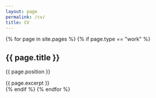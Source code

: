 ```yaml
---
layout: page
permalink: /cv/
title: CV
---
```


<div id="archives">
{% for page in site.pages %}
    {% if page.type == "work" %}
        <article class="post">
            <h1>{{ page.title }}</h1>
            <div>
                <p class="post_date">{{ page.position }}</p>
            </div>
          <div class="entry">
            {{ page.excerpt }}
          </div>
        </article>
    {% endif %}
{% endfor %}
</div>